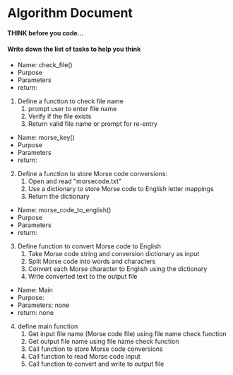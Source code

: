 # Algorithm Document

#### THINK before you code...
#### Write down the list of tasks to help you think
- Name: check_file()
- Purpose
- Parameters
- return:
1. Define a function to check file name
   1. prompt user to enter file name
   2. Verify if the file exists 
   3. Return valid file name or prompt for re-entry
- Name: morse_key()
- Purpose
- Parameters
- return:
2. Define a function to store Morse code conversions:
   1. Open and read "morsecode.txt"
   2. Use a dictionary to store Morse code to English letter mappings
   3. Return the dictionary
- Name: morse_code_to_english()
- Purpose
- Parameters
- return:
3. Define function to convert Morse code to English
   1. Take Morse code string and conversion dictionary as input
   2. Split Morse code into words and characters
   3. Convert each Morse character to English using the dictionary
   4. Write converted text to the output file
- Name: Main
- Purpose: 
- Parameters: none
- return: none
4. define main function
   1. Get input file name (Morse code file) using file name check function
   2. Get output file name using file name check function
   3. Call function to store Morse code conversions
   4. Call function to read Morse code input
   5. Call function to convert and write to output file

